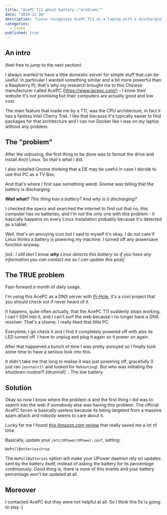 ```yaml
---
title: "AcePC T11 ghost battery \"problem\""
date: "2019-11-10"
description: "Linux recognizes AcePC T11 as a laptop with a discharging battery, and it's not. This is how I fixed it."
categories:
  - linux
published: true
---
```


## An intro

(feel free to jump to the next section)

I always wanted to have a little domestic server for simple stuff that can be
useful. In particular I wanted something similar and a bit more powerful than a
Raspberry PI, that's why my research brought me to this Chinese manufacturer
called AcePC (https://www.iacepc.com/) - I know their website it's not
promising but their computers are actually good and low cost.

The main feature that made me by a T11, was the CPU architecture, in fact it
has a fanless Intel Cherry Trail. I like that because it's typically easier to
find packages for that architecture and I can run Docker like I was on my
laptop without any problem.


## The "problem"

After the unboxing, the first thing to be done was to format the drive and
install Arch Linux. So that's what I did.

I also installed Gnome thinking that a DE may be useful in case I decide to use
this PC as a TV Box.

And that's where I first saw something weird: Gnome was telling that the
battery is discharging.

*__Wait what?__ This thing has a battery? And why is it discharging?*

I checked the specs and searched the internet to find out that no, this
computer has no batteries, and I'm not the only one with this problem - it
basically happens on every Linux installation probably because it's detected as
a tablet.

Well, that's an annoying icon but I said to myself it's okay, I do not care if
Linux thinks a battery is powering my machine. I turned off any powersave
function anyway.

_[ed.: I still don't know **why** Linux detects this battery so if you have any
information you can contact me so I can update this post]_


## The TRUE problem

Fast-forward a month of daily usage.

I'm using this AcePC as a DNS server with [Pi-Hole](https://pi-hole.net/), it's
a cool project that you should check out if never heard of it.

It happens, quite often actually, that the AcePC T11 suddenly stops working. I
can't SSH into it, and I can't surf the web because I no longer have a DNS
resolver. That's a shame, I really liked that little PC.

Everytime, I go check it and I find it completely powered off with also its LED
turned off. I have to unplug and plug it again so it power on again.

After that happened a bunch of time I was pretty annoyed so I finally took some
time to have a serious look into this.

It didn't take me that long to realise it was just powering off, gracefully (I
just ran `journalctl` and looked for `Rebooting`).
But who was initiating the shutdown routine?! *[drumroll]* ...The low battery.


## Solution

Okay so now I know where the problem is and the first thing I did was to search
into the web if somebody else was having this problem. The official AcePC forum
is basically useless because its being targeted from a massive spam attack and
nobody seems to care about it.

Lucky for me I found [this Amazon.com
review](https://www.amazon.com/gp/customer-reviews/R2E9C94U8YDGEF) that really
saved me a lot of time.

Basically, update your `/etc/UPower/UPower.conf`, setting:
```
NoPollBatteries=true
```

The `NoPollBatteries` option will make your UPower daemon rely on updates sent
by the battery itself, instead of asking the battery for its percentage
continuously. Good thing is, there is none of this events and your battery
percentage won't be updated at all.


## Moreover

I contacted AcePC but they were not helpful at all. So I think this fix is
going to stay :)
